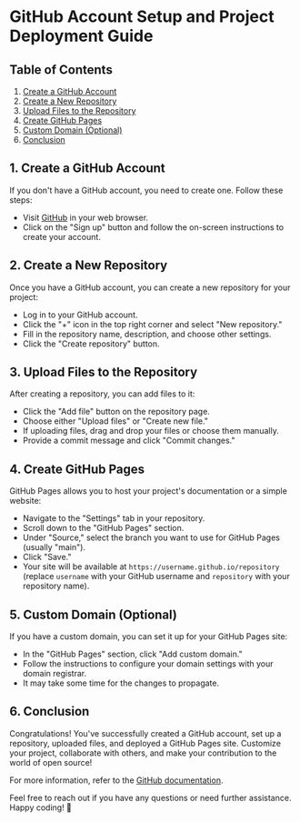 # GitHub Account Setup and Project Deployment Guide

## Table of Contents

1. [Create a GitHub Account](#1-create-a-github-account)
2. [Create a New Repository](#2-create-a-new-repository)
3. [Upload Files to the Repository](#3-upload-files-to-the-repository)
4. [Create GitHub Pages](#4-create-github-pages)
5. [Custom Domain (Optional)](#5-custom-domain-optional)
6. [Conclusion](#6-conclusion)

## 1. Create a GitHub Account

If you don't have a GitHub account, you need to create one. Follow these steps:

- Visit [GitHub](https://github.com/) in your web browser.
- Click on the "Sign up" button and follow the on-screen instructions to create your account.

## 2. Create a New Repository

Once you have a GitHub account, you can create a new repository for your project:

- Log in to your GitHub account.
- Click the "+" icon in the top right corner and select "New repository."
- Fill in the repository name, description, and choose other settings.
- Click the "Create repository" button.

## 3. Upload Files to the Repository

After creating a repository, you can add files to it:

- Click the "Add file" button on the repository page.
- Choose either "Upload files" or "Create new file."
- If uploading files, drag and drop your files or choose them manually.
- Provide a commit message and click "Commit changes."

## 4. Create GitHub Pages

GitHub Pages allows you to host your project's documentation or a simple website:

- Navigate to the "Settings" tab in your repository.
- Scroll down to the "GitHub Pages" section.
- Under "Source," select the branch you want to use for GitHub Pages (usually "main").
- Click "Save."
- Your site will be available at `https://username.github.io/repository` (replace `username` with your GitHub username and `repository` with your repository name).

## 5. Custom Domain (Optional)

If you have a custom domain, you can set it up for your GitHub Pages site:

- In the "GitHub Pages" section, click "Add custom domain."
- Follow the instructions to configure your domain settings with your domain registrar.
- It may take some time for the changes to propagate.

## 6. Conclusion

Congratulations! You've successfully created a GitHub account, set up a repository, uploaded files, and deployed a GitHub Pages site. Customize your project, collaborate with others, and make your contribution to the world of open source!

For more information, refer to the [GitHub documentation](https://docs.github.com/en).

Feel free to reach out if you have any questions or need further assistance. Happy coding! 🚀
